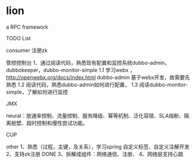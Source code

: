 # lion

a RPC framework
  
TODO List

consumer 注册zk

管控控制台
1、通过阅读代码，熟悉现有配置和监控系统dubbo-admin， dubbokeeper，dubbo-monitor-simple
1.1 学习webx ，http://openwebx.org/docs/index.html
    dubbo-admin 基于webx开发，故需要先熟悉
1.2 阅读代码，熟悉dubbo-admin如何进行配置，
1.3 阅读dubbo-monitor-simple，了解如何进行监控    
     
JMX

neural：放通率控制、流量控制、服务降级、幂等机制、泛化容错、SLA熔断、隔离舱壁、超时控制和慢性尝试功能。

CUP

other
1、熟悉（过程，主键，及关系），学习spring 自定义标签、自定义注解开发 
2、支持zk注册 DONE
3、拆解成组件：网络通信、注册、
4、网络层支持心跳








